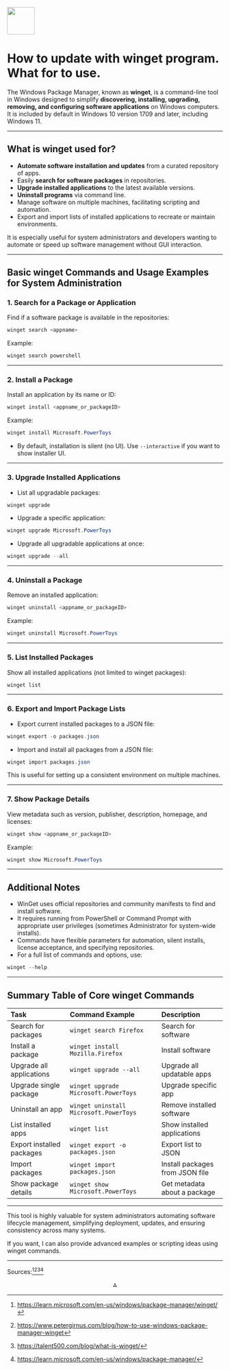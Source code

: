 <img src="https://r2cdn.perplexity.ai/pplx-full-logo-primary-dark%402x.png" style="height:64px;margin-right:32px"/>

# How to update with winget program. What for to use.

The Windows Package Manager, known as **winget**, is a command-line tool in Windows designed to simplify **discovering, installing, upgrading, removing, and configuring software applications** on Windows computers. It is included by default in Windows 10 version 1709 and later, including Windows 11.

***

## What is winget used for?

- **Automate software installation and updates** from a curated repository of apps.
- Easily **search for software packages** in repositories.
- **Upgrade installed applications** to the latest available versions.
- **Uninstall programs** via command line.
- Manage software on multiple machines, facilitating scripting and automation.
- Export and import lists of installed applications to recreate or maintain environments.

It is especially useful for system administrators and developers wanting to automate or speed up software management without GUI interaction.

***

## Basic winget Commands and Usage Examples for System Administration

### 1. Search for a Package or Application

Find if a software package is available in the repositories:

```powershell
winget search <appname>
```

Example:

```powershell
winget search powershell
```


***

### 2. Install a Package

Install an application by its name or ID:

```powershell
winget install <appname_or_packageID>
```

Example:

```powershell
winget install Microsoft.PowerToys
```

- By default, installation is silent (no UI). Use `--interactive` if you want to show installer UI.

***

### 3. Upgrade Installed Applications

- List all upgradable packages:

```powershell
winget upgrade
```

- Upgrade a specific application:

```powershell
winget upgrade Microsoft.PowerToys
```

- Upgrade all upgradable applications at once:

```powershell
winget upgrade --all
```


***

### 4. Uninstall a Package

Remove an installed application:

```powershell
winget uninstall <appname_or_packageID>
```

Example:

```powershell
winget uninstall Microsoft.PowerToys
```


***

### 5. List Installed Packages

Show all installed applications (not limited to winget packages):

```powershell
winget list
```


***

### 6. Export and Import Package Lists

- Export current installed packages to a JSON file:

```powershell
winget export -o packages.json
```

- Import and install all packages from a JSON file:

```powershell
winget import packages.json
```

This is useful for setting up a consistent environment on multiple machines.

***

### 7. Show Package Details

View metadata such as version, publisher, description, homepage, and licenses:

```powershell
winget show <appname_or_packageID>
```

Example:

```powershell
winget show Microsoft.PowerToys
```


***

## Additional Notes

- WinGet uses official repositories and community manifests to find and install software.
- It requires running from PowerShell or Command Prompt with appropriate user privileges (sometimes Administrator for system-wide installs).
- Commands have flexible parameters for automation, silent installs, license acceptance, and specifying repositories.
- For a full list of commands and options, use:

```powershell
winget --help
```


***

## Summary Table of Core winget Commands

| Task | Command Example | Description |
| :-- | :-- | :-- |
| Search for packages | `winget search Firefox` | Search for software |
| Install a package | `winget install Mozilla.Firefox` | Install software |
| Upgrade all applications | `winget upgrade --all` | Upgrade all updatable apps |
| Upgrade single package | `winget upgrade Microsoft.PowerToys` | Upgrade specific app |
| Uninstall an app | `winget uninstall Microsoft.PowerToys` | Remove installed software |
| List installed apps | `winget list` | Show installed applications |
| Export installed packages | `winget export -o packages.json` | Export list to JSON |
| Import packages | `winget import packages.json` | Install packages from JSON file |
| Show package details | `winget show Microsoft.PowerToys` | Get metadata about a package |


***

This tool is highly valuable for system administrators automating software lifecycle management, simplifying deployment, updates, and ensuring consistency across many systems.

If you want, I can also provide advanced examples or scripting ideas using winget commands.

***

Sources:[^1][^2][^4][^5]

<div style="text-align: center">⁂</div>

[^1]: https://learn.microsoft.com/en-us/windows/package-manager/winget/

[^2]: https://www.petergirnus.com/blog/how-to-use-windows-package-manager-winget

[^3]: https://www.advancedinstaller.com/winget-windows-package-management.html

[^4]: https://talent500.com/blog/what-is-winget/

[^5]: https://learn.microsoft.com/en-us/windows/package-manager/

[^6]: https://www.youtube.com/watch?v=UoxmPalvz1g

[^7]: https://www.webhi.com/how-to/winget-windows-tutorial-guide/

[^8]: https://github.com/microsoft/winget-cli

[^9]: https://www.reddit.com/r/sysadmin/comments/1cwqjlb/winget_for_dummies/

